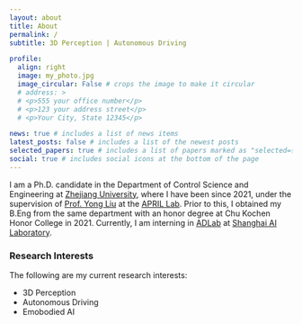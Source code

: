 ```yaml
---
layout: about
title: About
permalink: /
subtitle: 3D Perception | Autonomous Driving

profile:
  align: right
  image: my_photo.jpg
  image_circular: False # crops the image to make it circular
  # address: >
  # <p>555 your office number</p>
  # <p>123 your address street</p>
  # <p>Your City, State 12345</p>

news: true # includes a list of news items
latest_posts: false # includes a list of the newest posts
selected_papers: true # includes a list of papers marked as "selected={true}"
social: true # includes social icons at the bottom of the page
---
```

 I am a Ph.D. candidate in the Department of Control Science and Engineering at [Zhejiang University](https://www.zju.edu.cn/), where I have been since 2021, under the supervision of [Prof. Yong Liu](https://person.zju.edu.cn/yongliu) at the [APRIL Lab](https://april.zju.edu.cn/). Prior to this, I obtained my B.Eng from the same department with an honor degree at Chu Kochen Honor College in 2021. Currently, I am interning in  <a href="https://pjlab-adg.github.io/">ADLab</a> at <a href="https://www.shlab.org.cn/">Shanghai AI Laboratory</a>.
 

### Research Interests
The following are my current research interests:
<!-- See also [list of publications](/publications). -->
- 3D Perception
- Autonomous Driving
- Emobodied AI
